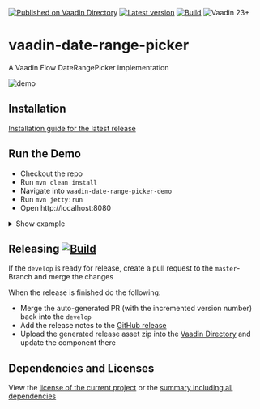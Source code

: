 [![Published on Vaadin Directory](https://img.shields.io/badge/Vaadin%20Directory-published-00b4f0.svg)](https://vaadin.com/directory/component/daterangepicker-for-vaadin)
[![Latest version](https://img.shields.io/maven-central/v/com.xdev-software/vaadin-date-range-picker)](https://mvnrepository.com/artifact/com.xdev-software/vaadin-date-range-picker)
[![Build](https://img.shields.io/github/workflow/status/xdev-software/vaadin-date-range-picker/Check%20Build/develop)](https://github.com/xdev-software/vaadin-date-range-picker/actions/workflows/checkBuild.yml?query=branch%3Adevelop)
![Vaadin 23+](https://img.shields.io/badge/Vaadin%20Platform/Flow-23+-00b4f0.svg)

# vaadin-date-range-picker
A Vaadin Flow DateRangePicker implementation

![demo](demo.png)

## Installation
[Installation guide for the latest release](https://github.com/xdev-software/vaadin-date-range-picker/releases/latest#Installation)

## Run the Demo
* Checkout the repo
* Run ``mvn clean install``
* Navigate into ``vaadin-date-range-picker-demo`` 
* Run ``mvn jetty:run``
* Open http://localhost:8080


<details>
  <summary>Show example</summary>
  
  ![demo](demo.gif)
</details>


## Releasing [![Build](https://img.shields.io/github/workflow/status/xdev-software/vaadin-date-range-picker/Release?label=Release)](https://github.com/xdev-software/vaadin-date-range-picker/actions/workflows/release.yml)
If the ``develop`` is ready for release, create a pull request to the ``master``-Branch and merge the changes

When the release is finished do the following:
* Merge the auto-generated PR (with the incremented version number) back into the ``develop``
* Add the release notes to the [GitHub release](https://github.com/xdev-software/vaadin-date-range-picker/releases/latest)
* Upload the generated release asset zip into the [Vaadin Directory](https://vaadin.com/directory) and update the component there

## Dependencies and Licenses
View the [license of the current project](LICENSE) or the [summary including all dependencies](https://xdev-software.github.io/vaadin-date-range-picker/dependencies/)
